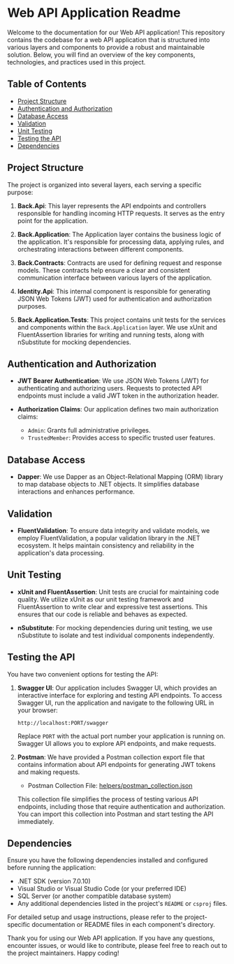 # Web API Application Readme

Welcome to the documentation for our Web API application! This repository contains the codebase for a web API application that is structured into various layers and components to provide a robust and maintainable solution. Below, you will find an overview of the key components, technologies, and practices used in this project.

## Table of Contents

- [Project Structure](#project-structure)
- [Authentication and Authorization](#authentication-and-authorization)
- [Database Access](#database-access)
- [Validation](#validation)
- [Unit Testing](#unit-testing)
- [Testing the API](#testing-the-api)
- [Dependencies](#dependencies)

## Project Structure

The project is organized into several layers, each serving a specific purpose:

1. **Back.Api**: This layer represents the API endpoints and controllers responsible for handling incoming HTTP requests. It serves as the entry point for the application.

2. **Back.Application**: The Application layer contains the business logic of the application. It's responsible for processing data, applying rules, and orchestrating interactions between different components.

3. **Back.Contracts**: Contracts are used for defining request and response models. These contracts help ensure a clear and consistent communication interface between various layers of the application.

4. **Identity.Api**: This internal component is responsible for generating JSON Web Tokens (JWT) used for authentication and authorization purposes.

5. **Back.Application.Tests**: This project contains unit tests for the services and components within the `Back.Application` layer. We use xUnit and FluentAssertion libraries for writing and running tests, along with nSubstitute for mocking dependencies.

## Authentication and Authorization

- **JWT Bearer Authentication**: We use JSON Web Tokens (JWT) for authenticating and authorizing users. Requests to protected API endpoints must include a valid JWT token in the authorization header.

- **Authorization Claims**: Our application defines two main authorization claims:
    - `Admin`: Grants full administrative privileges.
    - `TrustedMember`: Provides access to specific trusted user features.

## Database Access

- **Dapper**: We use Dapper as an Object-Relational Mapping (ORM) library to map database objects to .NET objects. It simplifies database interactions and enhances performance.

## Validation

- **FluentValidation**: To ensure data integrity and validate models, we employ FluentValidation, a popular validation library in the .NET ecosystem. It helps maintain consistency and reliability in the application's data processing.

## Unit Testing

- **xUnit and FluentAssertion**: Unit tests are crucial for maintaining code quality. We utilize xUnit as our unit testing framework and FluentAssertion to write clear and expressive test assertions. This ensures that our code is reliable and behaves as expected.

- **nSubstitute**: For mocking dependencies during unit testing, we use nSubstitute to isolate and test individual components independently.

## Testing the API

You have two convenient options for testing the API:

1. **Swagger UI**: Our application includes Swagger UI, which provides an interactive interface for exploring and testing API endpoints. To access Swagger UI, run the application and navigate to the following URL in your browser:

   ```
   http://localhost:PORT/swagger
   ```

   Replace `PORT` with the actual port number your application is running on. Swagger UI allows you to explore API endpoints, and make requests.

2. **Postman**: We have provided a Postman collection export file that contains information about API endpoints for generating JWT tokens and making requests.

   - Postman Collection File: [helpers/postman_collection.json](helpers/postman_collection.json)

   This collection file simplifies the process of testing various API endpoints, including those that require authentication and authorization. You can import this collection into Postman and start testing the API immediately.

## Dependencies

Ensure you have the following dependencies installed and configured before running the application:

- .NET SDK (version 7.0.10)
- Visual Studio or Visual Studio Code (or your preferred IDE)
- SQL Server (or another compatible database system)
- Any additional dependencies listed in the project's `README` or `csproj` files.

For detailed setup and usage instructions, please refer to the project-specific documentation or README files in each component's directory.

Thank you for using our Web API application. If you have any questions, encounter issues, or would like to contribute, please feel free to reach out to the project maintainers. Happy coding!
